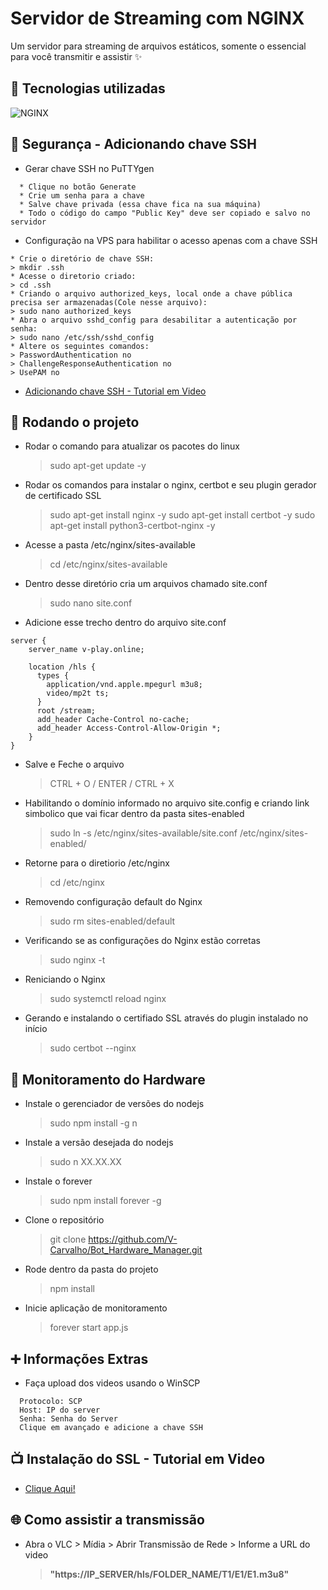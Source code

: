 # Servidor de Streaming com NGINX

Um servidor para streaming de arquivos estáticos, somente o essencial para você transmitir e assistir ✨

## 🔧 Tecnologias utilizadas

![NGINX](https://skillicons.dev/icons?i=nginx)

## 👮 Segurança - Adicionando chave SSH

- Gerar chave SSH no PuTTYgen
  
```
  * Clique no botão Generate
  * Crie um senha para a chave
  * Salve chave privada (essa chave fica na sua máquina)
  * Todo o código do campo "Public Key" deve ser copiado e salvo no servidor
```

- Configuração na VPS para habilitar o acesso apenas com a chave SSH
  
```
* Crie o diretório de chave SSH:
> mkdir .ssh
* Acesse o diretorio criado:
> cd .ssh
* Criando o arquivo authorized_keys, local onde a chave pública precisa ser armazenadas(Cole nesse arquivo):
> sudo nano authorized_keys
* Abra o arquivo sshd_config para desabilitar a autenticação por senha:
> sudo nano /etc/ssh/sshd_config
* Altere os seguintes comandos:
> PasswordAuthentication no
> ChallengeResponseAuthentication no
> UsePAM no
```
- [Adicionando chave SSH - Tutorial em Video](https://www.youtube.com/watch?v=WyZWMIA4XUA)

## 🚀 Rodando o projeto

- Rodar o comando para atualizar os pacotes do linux
  > sudo apt-get update -y

- Rodar os comandos para instalar o nginx, certbot e seu plugin gerador de certificado SSL
  > sudo apt-get install nginx -y
  > sudo apt-get install certbot -y
  > sudo apt-get install python3-certbot-nginx -y

- Acesse a pasta /etc/nginx/sites-available
  > cd /etc/nginx/sites-available

- Dentro desse diretório cria um arquivos chamado site.conf
  > sudo nano site.conf

- Adicione esse trecho dentro do arquivo site.conf

```
server {
    server_name v-play.online;

    location /hls {
      types {
        application/vnd.apple.mpegurl m3u8;
        video/mp2t ts;
      }
      root /stream;
      add_header Cache-Control no-cache;
      add_header Access-Control-Allow-Origin *;
    }
}
```

- Salve e Feche o arquivo
  > CTRL + O / ENTER / CTRL + X

- Habilitando o domínio informado no arquivo site.config e criando link simbolico que vai ficar dentro da pasta sites-enabled
  > sudo ln -s /etc/nginx/sites-available/site.conf /etc/nginx/sites-enabled/

- Retorne para o diretiorio /etc/nginx
  > cd /etc/nginx

- Removendo configuração default do Nginx
  > sudo rm sites-enabled/default

- Verificando se as configurações do Nginx estão corretas
  > sudo nginx -t

- Reniciando o Nginx
  > sudo systemctl reload nginx

- Gerando e instalando o certifiado SSL através do plugin instalado no início
  > sudo certbot --nginx

## 🚨 Monitoramento do Hardware

- Instale o gerenciador de versões do nodejs
  > sudo npm install -g n

- Instale a versão desejada do nodejs
  > sudo n XX.XX.XX

- Instale o forever
  > sudo npm install forever -g

- Clone o repositório
  > git clone https://github.com/V-Carvalho/Bot_Hardware_Manager.git

- Rode dentro da pasta do projeto
  > npm install

- Inicie aplicação de monitoramento
  > forever start app.js

## ➕ Informações Extras

- Faça upload dos videos usando o WinSCP

```
  Protocolo: SCP
  Host: IP do server
  Senha: Senha do Server
  Clique em avançado e adicione a chave SSH
```

## 📺 Instalação do SSL - Tutorial em Video

- [Clique Aqui!](https://www.youtube.com/watch?v=EugUN6yz4Jk&t=503s)

## 🌐 Como assistir a transmissão

- Abra o VLC > Mídia > Abrir Transmissão de Rede > Informe a URL do video
  > **"https://IP_SERVER/hls/FOLDER_NAME/T1/E1/E1.m3u8"**
